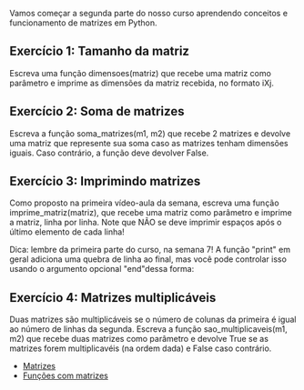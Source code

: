 Vamos começar a segunda parte do nosso curso aprendendo conceitos e funcionamento de matrizes em Python. 

## Exercício 1: Tamanho da matriz
Escreva uma função dimensoes(matriz) que recebe uma matriz como parâmetro e imprime as dimensões da matriz recebida, no formato iXj.


## Exercício 2: Soma de matrizes
Escreva a função soma_matrizes(m1, m2) que recebe 2 matrizes e devolve uma matriz que represente sua soma caso as matrizes tenham dimensões iguais. Caso contrário, a função deve devolver False.

## Exercício 3: Imprimindo matrizes
Como proposto na primeira vídeo-aula da semana, escreva uma função imprime_matriz(matriz), que recebe uma matriz como parâmetro e imprime a matriz, linha por linha. Note que NÃO se deve imprimir espaços após o último elemento de cada linha!

Dica: lembre da primeira parte do curso, na semana 7! A função "print" em geral adiciona uma quebra de linha ao final, mas você pode controlar isso usando o argumento opcional "end"dessa forma:

## Exercício 4: Matrizes multiplicáveis
Duas matrizes são multiplicáveis se o número de colunas da primeira é igual ao número de linhas da segunda. Escreva a função sao_multiplicaveis(m1, m2) que recebe duas matrizes como parâmetro e devolve True se as matrizes forem multiplicavéis (na ordem dada) e False caso contrário.

- [Matrizes](https://panda.ime.usp.br/aulasPython/static/aulasPython/aula11.html)
- [Funções com matrizes](https://panda.ime.usp.br/aulasPython/static/aulasPython/aula12.html)
